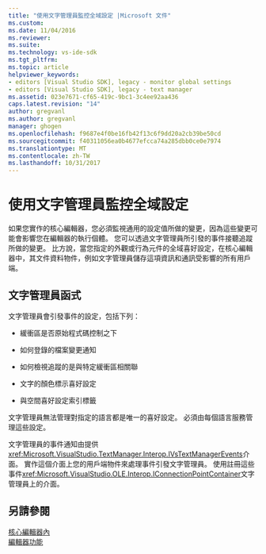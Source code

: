 ```yaml
---
title: "使用文字管理員監控全域設定 |Microsoft 文件"
ms.custom: 
ms.date: 11/04/2016
ms.reviewer: 
ms.suite: 
ms.technology: vs-ide-sdk
ms.tgt_pltfrm: 
ms.topic: article
helpviewer_keywords:
- editors [Visual Studio SDK], legacy - monitor global settings
- editors [Visual Studio SDK], legacy - text manager
ms.assetid: 023e7671-cf65-419c-9bc1-3c4ee92aa436
caps.latest.revision: "14"
author: gregvanl
ms.author: gregvanl
manager: ghogen
ms.openlocfilehash: f9687e4f0be16fb42f13c6f9dd20a2cb39be50cd
ms.sourcegitcommit: f40311056ea0b4677efcca74a285dbb0ce0e7974
ms.translationtype: MT
ms.contentlocale: zh-TW
ms.lasthandoff: 10/31/2017
---
```

# <a name="using-the-text-manager-to-monitor-global-settings"></a>使用文字管理員監控全域設定
如果您實作的核心編輯器，您必須監視通用的設定值所做的變更，因為這些變更可能會影響您在編輯器的執行個體。 您可以透過文字管理員所引發的事件接聽追蹤所做的變更。 比方說，當您指定的外觀或行為元件的全域喜好設定，在核心編輯器中，其文件資料物件，例如文字管理員儲存這項資訊和通訊受影響的所有用戶端。  
  
## <a name="text-manager-functions"></a>文字管理員函式  
 文字管理員會引發事件的設定，包括下列：  
  
-   緩衝區是否原始程式碼控制之下  
  
-   如何登錄的檔案變更通知  
  
-   如何檢視追蹤的是與特定緩衝區相關聯  
  
-   文字的顏色標示喜好設定  
  
-   與空間喜好設定索引標籤  
  
 文字管理員無法管理對指定的語言都是唯一的喜好設定。 必須由每個語言服務管理這些設定。  
  
 文字管理員的事件通知由提供<xref:Microsoft.VisualStudio.TextManager.Interop.IVsTextManagerEvents>介面。 實作這個介面上您的用戶端物件來處理事件引發文字管理員。 使用註冊這些事件<xref:Microsoft.VisualStudio.OLE.Interop.IConnectionPointContainer>文字管理員上的介面。  
  
## <a name="see-also"></a>另請參閱  
 [核心編輯器內](../extensibility/inside-the-core-editor.md)   
 [編輯器功能](http://msdn.microsoft.com/en-us/bdac940d-1f14-4019-a01f-fd0bb3dc7198)